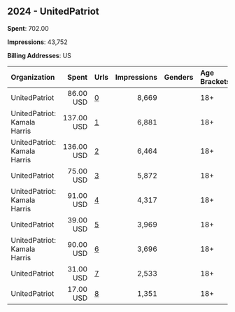 ## 2024 - UnitedPatriot 
**Spent**: 702.00

**Impressions**: 43,752

**Billing Addresses**: US

|Organization|Spent|Urls|Impressions|Genders|Age Brackets|Country Codes|
|:---|---:|:---|---:|:---|:---|:---|
|UnitedPatriot|86.00 USD|[0](https://www.snap.com/political-ads/asset/ed01b003bcd548613d4093f211a4e31d795ffa725475c3de59e1412415db82f1?mediaType=mp4)|8,669||18+|united states|
|UnitedPatriot: Kamala Harris|137.00 USD|[1](https://www.snap.com/political-ads/asset/4f15258c32acad98f07e8baba45d10ad22ccf7f32f566b6d0d8d7f5a86f74911?mediaType=mp4)|6,881||18+|united states|
|UnitedPatriot: Kamala Harris|136.00 USD|[2](https://www.snap.com/political-ads/asset/0a172ae6b8d7e1d6c7c7136a718b8c5b05d9ea403d5750780aaf51e881150105?mediaType=mp4)|6,464||18+|united states|
|UnitedPatriot|75.00 USD|[3](https://www.snap.com/political-ads/asset/e608df094399237e5f0152cc74a0875918af8966db513f9df90990cd2a50761e?mediaType=mp4)|5,872||18+|united states|
|UnitedPatriot: Kamala Harris|91.00 USD|[4](https://www.snap.com/political-ads/asset/4f15258c32acad98f07e8baba45d10ad22ccf7f32f566b6d0d8d7f5a86f74911?mediaType=mp4)|4,317||18+|united states|
|UnitedPatriot|39.00 USD|[5](https://www.snap.com/political-ads/asset/96eb2b4561904174fe0ea23d974061548c78166b4e5d97048537fe8fa66e68f7?mediaType=mp4)|3,969||18+|united states|
|UnitedPatriot: Kamala Harris|90.00 USD|[6](https://www.snap.com/political-ads/asset/0a172ae6b8d7e1d6c7c7136a718b8c5b05d9ea403d5750780aaf51e881150105?mediaType=mp4)|3,696||18+|united states|
|UnitedPatriot|31.00 USD|[7](https://www.snap.com/political-ads/asset/b226aa9361e1256aea655fc8aadf7e992e517b70babad569120a29bf7a112dd0?mediaType=mp4)|2,533||18+|united states|
|UnitedPatriot|17.00 USD|[8](https://www.snap.com/political-ads/asset/fc7af3754d76b9b1ac619ed1ad6d48ebae1346605d82699ab136e86f1e727f1b?mediaType=mp4)|1,351||18+|united states|
